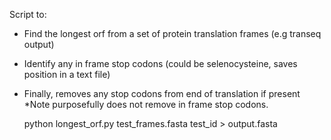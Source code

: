 
Script to:
- Find the longest orf from a set of protein translation frames (e.g transeq output) 
- Identify any in frame stop codons (could be selenocysteine, saves position in a text file)
- Finally, removes any stop codons from end of translation if present *Note purposefully does not remove in frame stop 
codons.

    python  longest_orf.py  test_frames.fasta  test_id  >  output.fasta 

